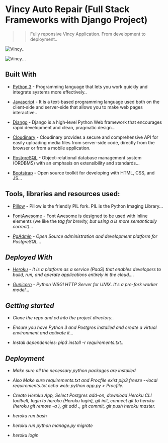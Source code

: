 # Vincy Auto Repair (Full Stack Frameworks with Django Project)

> > Fully reponsive Vincy Application. From development to deployment..

<img src="https://res.cloudinary.com/chuksmbanaso/image/upload/v1645079268/media/Screenshot_26_flgkhu.png" title="Vincy" alt="Vincy">..

<img src="https://res.cloudinary.com/chuksmbanaso/image/upload/v1645079281/media/Screenshot_27_ktath0.png" title="Vincy" alt="Vincy">...

## Built With

- [Python 3](https://www.python.org/) - Programming language that lets you work quickly and integrate systems more effectively..

- [Javascript](https://www.javascript.com) - It is a text-based programming language used both on the client-side and server-side that allows you to make web pages interactive..

- [Django](https://www.djangoproject.com/) - Django is a high-level Python Web framework that encourages rapid development and clean, pragmatic design...

- [Cloudinary](https://cloudinary.com/) - Cloudinary provides a secure and comprehensive API for easily uploading media files from server-side code, directly from the browser or from a mobile application.

- [PostgreSQL](https://www.postgresql.org/) - Object-relational database management system (ORDBMS) with an emphasis on extensibility and standards...

- [Bootstrap](https://getbootstrap.com/) - Open source toolkit for developing with HTML, CSS, and JS...


## Tools, libraries and resources used:

- [Pillow](https://pillow.readthedocs.io/en/5.3.x/) - Pillow is the friendly PIL fork. PIL is the Python Imaging Library...

- [FontAwesome](https://fontawesome.com/) -  Font Awesome is designed to be used with inline elements (we like the <i> tag for brevity, but using a <span> is more semantically correct)...

- [PgAdmin](https://www.pgadmin.org/) - Open Source administration and development platform for PostgreSQL...

## Deployed With

- [Heroku](https://www.heroku.com/) - It is a platform as a service (PaaS) that enables developers to build, run, and operate applications entirely in the cloud....

- [Gunicorn](https://gunicorn.org/) - Python WSGI HTTP Server for UNIX. It's a pre-fork worker model...

## Getting started

- Clone the repo and cd into the project directory..

- Ensure you have Python 3 and Postgres installed and create a virtual environment and activate it...

- Install dependencies: pip3 install -r requirements.txt..

## Deployment

- Make sure all the necessary python packages are installed 

- Also Make sure requirements.txt and Procfile exist pip3 freeze --local requirements.txt echo web: python app.py > Procfile.

- Create Heroku App, Select Postgres add-on, download Heroku CLI toolbelt, login to heroku (Heroku login), git init, connect git to heroku (heroku git remote -a ), git add ., git commit, git push heroku master.

- heroku run bash

- heroku run python manage.py migrate

- heroku login
